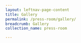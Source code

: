 ```yaml
---
layout: leftnav-page-content
title: Gallery
permalink: /press-room/gallery/
breadcrumb: Gallery
collection_name: press-room

---
```

